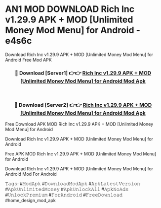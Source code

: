 # AN1 MOD DOWNLOAD Rich Inc v1.29.9 APK + MOD [Unlimited Money Mod Menu] for Android - e4s6c
Download Rich Inc v1.29.9 APK + MOD [Unlimited Money Mod Menu] for Android Free Mod APK

<div align="center">
<h3>🔴 Download [Server1] 👉👉 <a href="https://apk-comot.site?title=Rich_Inc_v1.29.9_APK_+_MOD_[Unlimited_Money_Mod_Menu]_for_Android">Rich Inc v1.29.9 APK + MOD [Unlimited Money Mod Menu] for Android Mod Apk</a></h3><br>

<h3>🔴 Download [Server2] 👉👉 <a href="https://apk-comot.site?title=Rich_Inc_v1.29.9_APK_+_MOD_[Unlimited_Money_Mod_Menu]_for_Android">Rich Inc v1.29.9 APK + MOD [Unlimited Money Mod Menu] for Android Mod Apk</a></h3>
</div>


Free Download APK MOD Rich Inc v1.29.9 APK + MOD [Unlimited Money Mod Menu] for Android

Download Rich Inc v1.29.9 APK + MOD [Unlimited Money Mod Menu] for Android 

Free APK MOD Rich Inc v1.29.9 APK + MOD [Unlimited Money Mod Menu] for Android 

Download Rich Inc v1.29.9 APK + MOD [Unlimited Money Mod Menu] for Android Mod For Android

𝚃𝚊𝚐𝚜: #𝙼𝚘𝚍𝙰𝚙𝚔 #𝙳𝚘𝚠𝚗𝚕𝚘𝚊𝚍𝙼𝚘𝚍𝙰𝚙𝚔 #𝙰𝚙𝚔𝙻𝚊𝚝𝚎𝚜𝚝𝚅𝚎𝚛𝚜𝚒𝚘𝚗 #𝙰𝚙𝚔𝚄𝚗𝚕𝚒𝚖𝚒𝚝𝚎𝚍𝙼𝚘𝚗𝚎𝚢 #𝙰𝚙𝚔𝚄𝚗𝚕𝚘𝚌𝚔𝙰𝚕𝚕 #𝙰𝚙𝚔𝙽𝚘𝙰𝚍𝚜 #𝚄𝚗𝚕𝚘𝚌𝚔𝙿𝚛𝚎𝚖𝚒𝚞𝚖 #𝙵𝚘𝚛𝙰𝚗𝚍𝚛𝚘𝚒𝚍 #𝙵𝚛𝚎𝚎𝙳𝚘𝚠𝚗𝚕𝚘𝚊𝚍 #home_design_mod_apk